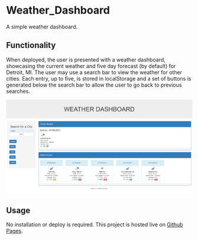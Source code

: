 # Weather_Dashboard
A simple weather dashboard.

## Functionality
When deployed, the user is presented with a weather dashboard, showcasing the current weather and five day forecast (by default) for Detroit, MI. The user may use a search bar to view the weather for other cities. Each entry, up to five, is stored in localStorage and a set of buttons is generated below the search bar to allow the user to go back to previous searches.


![Deployed weather dashboard](./assets/images/Weather_Dashboard_Example.PNG)

## Usage
No installation or deploy is required. This project is hosted live on [Github Pages](https://mlkrauz.github.io/Weather_Dashboard/).